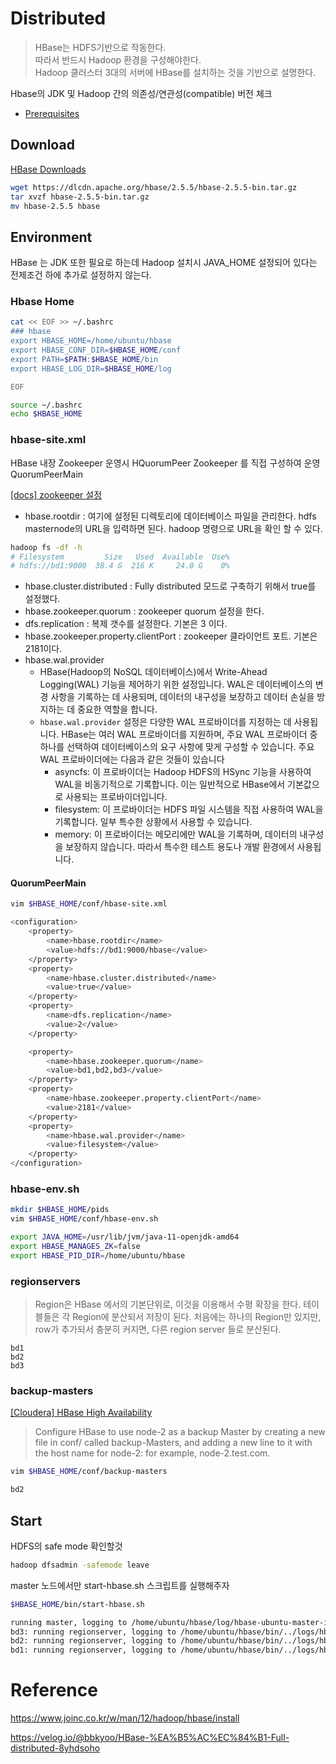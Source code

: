
# Distributed

> HBase는 HDFS기반으로 작동한다.  
> 따라서 반드시 Hadoop 환경을 구성해야한다.  
> Hadoop 클러스터 3대의 서버에 HBase를 설치하는 것을 기반으로 설명한다.

Hbase의 JDK 및 Hadoop 간의 의존성/연관성(compatible) 버전 체크
- [Prerequisites](https://hbase.apache.org/book.html#basic.prerequisites)

## Download

[HBase Downloads](hbase.apache.org/downloads.html)

```bash
wget https://dlcdn.apache.org/hbase/2.5.5/hbase-2.5.5-bin.tar.gz
tar xvzf hbase-2.5.5-bin.tar.gz
mv hbase-2.5.5 hbase
```

## Environment

HBase 는 JDK 또한 필요로 하는데 Hadoop 설치시 JAVA_HOME 설정되어 있다는 전제조건 하에 추가로 설정하지 않는다.

### Hbase Home
```bash
cat << EOF >> ~/.bashrc
### hbase
export HBASE_HOME=/home/ubuntu/hbase
export HBASE_CONF_DIR=$HBASE_HOME/conf
export PATH=$PATH:$HBASE_HOME/bin
export HBASE_LOG_DIR=$HBASE_HOME/log

EOF

source ~/.bashrc
echo $HBASE_HOME
```

### hbase-site.xml

HBase 내장 Zookeeper 운영시 HQuorumPeer
Zookeeper 를 직접 구성하여 운영 QuorumPeerMain 

[[docs] zookeeper 설정](http://svn.apache.org/repos/asf/hbase/hbase.apache.org/trunk/0.94/book/zookeeper.html)

- hbase.rootdir : 여기에 설정된 디렉토리에 데이터베이스 파일을 관리한다. hdfs masternode의 URL을 입력하면 된다. hadoop 명령으로 URL을 확인 할 수 있다.
```bash
hadoop fs -df -h
# Filesystem         Size   Used  Available  Use%
# hdfs://bd1:9000  38.4 G  216 K     24.0 G    0%
```
- hbase.cluster.distributed : Fully distributed 모드로 구축하기 위해서 true를 설정했다.
- hbase.zookeeper.quorum : zookeeper quorum 설정을 한다.
- dfs.replication : 복제 갯수를 설정한다. 기본은 3 이다.
- hbase.zookeeper.property.clientPort : zookeeper 클라이언트 포트. 기본은 2181이다.
- hbase.wal.provider
  - HBase(Hadoop의 NoSQL 데이터베이스)에서 Write-Ahead Logging(WAL) 기능을 제어하기 위한 설정입니다. WAL은 데이터베이스의 변경 사항을 기록하는 데 사용되며, 데이터의 내구성을 보장하고 데이터 손실을 방지하는 데 중요한 역할을 합니다.
  - `hbase.wal.provider` 설정은 다양한 WAL 프로바이더를 지정하는 데 사용됩니다. HBase는 여러 WAL 프로바이더를 지원하며, 주요 WAL 프로바이더 중 하나를 선택하여 데이터베이스의 요구 사항에 맞게 구성할 수 있습니다. 주요 WAL 프로바이더에는 다음과 같은 것들이 있습니다
    - asyncfs: 이 프로바이더는 Hadoop HDFS의 HSync 기능을 사용하여 WAL을 비동기적으로 기록합니다. 이는 일반적으로 HBase에서 기본값으로 사용되는 프로바이더입니다.
    - filesystem: 이 프로바이더는 HDFS 파일 시스템을 직접 사용하여 WAL을 기록합니다. 일부 특수한 상황에서 사용할 수 있습니다.
    - memory: 이 프로바이더는 메모리에만 WAL을 기록하며, 데이터의 내구성을 보장하지 않습니다. 따라서 특수한 테스트 용도나 개발 환경에서 사용됩니다.

#### QuorumPeerMain
```bash
vim $HBASE_HOME/conf/hbase-site.xml

<configuration>
	<property>
		<name>hbase.rootdir</name>
		<value>hdfs://bd1:9000/hbase</value>
	</property>
	<property>
		<name>hbase.cluster.distributed</name>
		<value>true</value>
	</property>
	<property>
		<name>dfs.replication</name>
		<value>2</value>
	</property>

	<property>
		<name>hbase.zookeeper.quorum</name>
		<value>bd1,bd2,bd3</value>
	</property>
	<property>
		<name>hbase.zookeeper.property.clientPort</name>
		<value>2181</value> 
	</property> 
	<property>
        <name>hbase.wal.provider</name>
        <value>filesystem</value>
    </property>
</configuration>
```

### hbase-env.sh

```bash
mkdir $HBASE_HOME/pids
vim $HBASE_HOME/conf/hbase-env.sh

export JAVA_HOME=/usr/lib/jvm/java-11-openjdk-amd64
export HBASE_MANAGES_ZK=false
export HBASE_PID_DIR=/home/ubuntu/hbase
```

### regionservers

> Region은 HBase 에서의 기본단위로, 이것을 이용해서 수평 확장을 한다. 테이블들은 각 Region에 분산되서 저장이 된다. 처음에는 하나의 Region만 있지만, row가 추가되서 충분히 커지면, 다른 region server 들로 분산된다.

```
bd1
bd2
bd3
```

### backup-masters

[[Cloudera] HBase High Availability](https://docs.cloudera.com/HDPDocuments/Ambari-2.6.0.0/bk_ambari-operations/content/hbase_high_availability.html)

> Configure HBase to use node-2 as a backup Master by creating a new file in conf/ called backup-Masters, and adding a new line to it with the host name for node-2: for example, node-2.test.com.

```bash
vim $HBASE_HOME/conf/backup-masters

bd2
```

## Start

HDFS의 safe mode 확인할것
```bash
hadoop dfsadmin -safemode leave
```

master 노드에서만 start-hbase.sh 스크립트를 실행해주자

```bash
$HBASE_HOME/bin/start-hbase.sh

running master, logging to /home/ubuntu/hbase/log/hbase-ubuntu-master-ip-192-168-0-180.out
bd3: running regionserver, logging to /home/ubuntu/hbase/bin/../logs/hbase-ubuntu-regionserver-ip-192-168-0-157.out
bd2: running regionserver, logging to /home/ubuntu/hbase/bin/../logs/hbase-ubuntu-regionserver-ip-192-168-0-218.out
bd1: running regionserver, logging to /home/ubuntu/hbase/bin/../logs/hbase-ubuntu-regionserver-ip-192-168-0-180.out
```

# Reference

https://www.joinc.co.kr/w/man/12/hadoop/hbase/install

https://velog.io/@bbkyoo/HBase-%EA%B5%AC%EC%84%B1-Full-distributed-8yhdsoho
